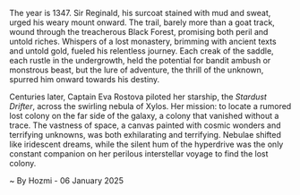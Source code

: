 
The year is 1347.  Sir Reginald, his surcoat stained with mud and sweat, urged his weary mount onward.  The trail, barely more than a goat track, wound through the treacherous Black Forest, promising both peril and untold riches. Whispers of a lost monastery, brimming with ancient texts and untold gold, fueled his relentless journey.  Each creak of the saddle, each rustle in the undergrowth, held the potential for bandit ambush or monstrous beast, but the lure of adventure, the thrill of the unknown, spurred him onward towards his destiny.


Centuries later, Captain Eva Rostova piloted her starship, the *Stardust Drifter*, across the swirling nebula of Xylos.  Her mission: to locate a rumored lost colony on the far side of the galaxy, a colony that vanished without a trace.  The vastness of space, a canvas painted with cosmic wonders and terrifying unknowns, was both exhilarating and terrifying.  Nebulae shifted like iridescent dreams, while the silent hum of the hyperdrive was the only constant companion on her perilous interstellar voyage to find the lost colony.

~ By Hozmi - 06 January 2025
